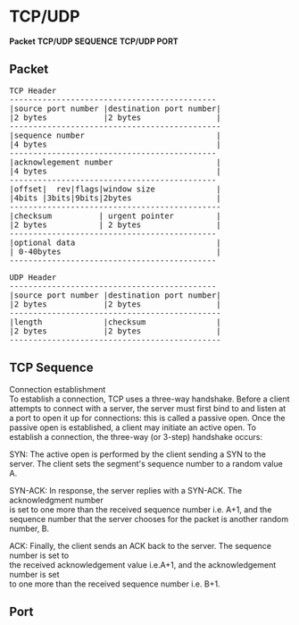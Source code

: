 # TCP/UDP

**Packet**
**TCP/UDP SEQUENCE**
**TCP/UDP PORT**

## Packet
<pre>
TCP Header
--------------------------------------------
|source port number |destination port number|
|2 bytes            |2 bytes                |
---------------------------------------------
|sequence number                            |
|4 bytes                                    |
--------------------------------------------
|acknowlegement number                      |
|4 bytes                                    |
--------------------------------------------
|offset|  rev|flags|window size             |
|4bits |3bits|9bits|2bytes                  |
---------------------------------------------
|checksum          | urgent pointer         |
|2 bytes           | 2 bytes                |
--------------------------------------------
|optional data                              |
| 0-40bytes                                 |
--------------------------------------------
</pre>

<pre>
UDP Header
--------------------------------------------
|source port number |destination port number|
|2 bytes            |2 bytes                |
---------------------------------------------
|length             |checksum               |
|2 bytes            |2 bytes                |
---------------------------------------------
</pre>

## TCP Sequence
Connection establishment  
To establish a connection, TCP uses a three-way handshake. Before a client  
attempts to connect with a server, the server must first bind to and listen at  
a port to open it up for connections: this is called a passive open. Once the  
passive open is established, a client may initiate an active open. To  
establish a connection, the three-way (or 3-step) handshake occurs:   
  
SYN: The active open is performed by the client sending a SYN to the  
	 server. The client sets the segment's sequence number to a random value A.  
  
SYN-ACK: In response, the server replies with a SYN-ACK. The acknowledgment number   
         is set to one more than the received sequence number i.e. A+1, and the   
		 sequence number that the server chooses for the packet is another random number, B.  
  
ACK: Finally, the client sends an ACK back to the server. The sequence number is set to   
	 the received acknowledgement value i.e.A+1, and the acknowledgement number is set   
	 to one more than the received sequence number i.e. B+1.  


## Port
